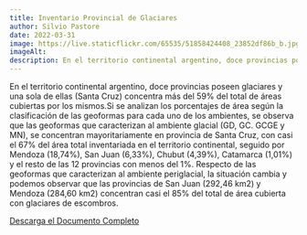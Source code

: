 ```yaml
---
title: Inventario Provincial de Glaciares
author: Silvio Pastore
date: 2022-03-31
image: https://live.staticflickr.com/65535/51858424408_23852df86b_b.jpg
imageAlt: 
description: En el territorio continental argentino, doce provincias poseen glaciares y una sola de ellas (Santa Cruz) concentra más del 59% del total de áreas cubiertas por los mismos.
---
```


En el territorio continental argentino, doce provincias poseen glaciares y una sola de ellas (Santa Cruz) concentra más del 59% del total de áreas cubiertas por los mismos.Si se analizan los porcentajes de área según la clasificación de las geoformas para cada uno de los ambientes, se observa que las geoformas que caracterizan al ambiente glacial (GD, GC. GCGE y MN), se concentran mayoritariamente en provincia de Santa Cruz, con casi el 67% del área total inventariada en el territorio continental, seguido por Mendoza (18,74%), San Juan (6,33%), Chubut (4,39%), Catamarca (1,01%) y el resto de las 12 provincias con menos del 1%. Respecto de las geoformas que caracterizan al ambiente periglacial, la situación cambia y podemos observar que las provincias de San Juan (292,46 km2) y Mendoza (284,60 km2) concentran casi el 85% del total de área cubierta con glaciares de escombros.

[Descarga el Documento Completo](/assets/blog/ipg-informe-2018.pdf)
